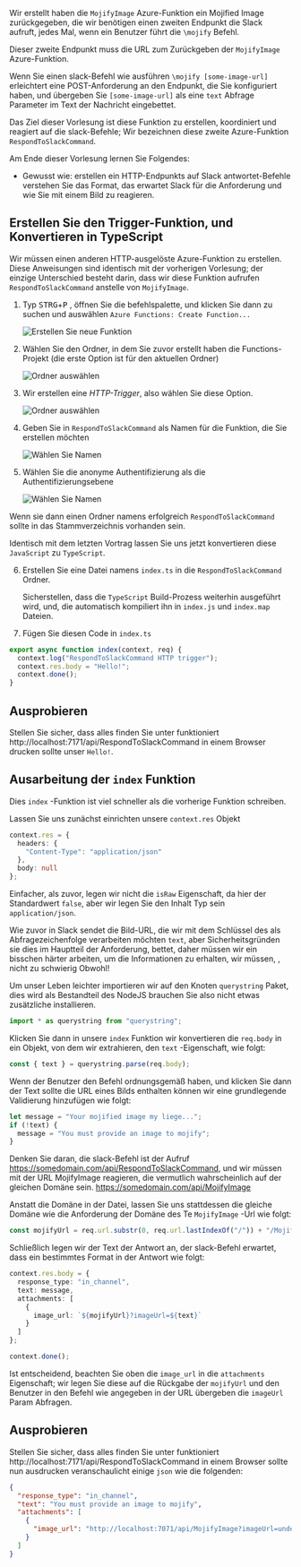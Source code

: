 Wir erstellt haben die `MojifyImage` Azure-Funktion ein Mojified Image zurückgegeben, die wir benötigen einen zweiten Endpunkt die Slack aufruft, jedes Mal, wenn ein Benutzer führt die `\mojify` Befehl.

Dieser zweite Endpunkt muss die URL zum Zurückgeben der `MojifyImage` Azure-Funktion.

Wenn Sie einen slack-Befehl wie ausführen `\mojify [some-image-url]` erleichtert eine POST-Anforderung an den Endpunkt, die Sie konfiguriert haben, und übergeben Sie `[some-image-url]` als eine `text` Abfrage Parameter im Text der Nachricht eingebettet.

Das Ziel dieser Vorlesung ist diese Funktion zu erstellen, koordiniert und reagiert auf die slack-Befehle; Wir bezeichnen diese zweite Azure-Funktion `RespondToSlackCommand`.

Am Ende dieser Vorlesung lernen Sie Folgendes:

- Gewusst wie: erstellen ein HTTP-Endpunkts auf Slack antwortet-Befehle verstehen Sie das Format, das erwartet Slack für die Anforderung und wie Sie mit einem Bild zu reagieren.

## <a name="create-the-function-trigger-and-convert-to-typescript"></a>Erstellen Sie den Trigger-Funktion, und Konvertieren in TypeScript

Wir müssen einen anderen HTTP-ausgelöste Azure-Funktion zu erstellen. Diese Anweisungen sind identisch mit der vorherigen Vorlesung; der einzige Unterschied besteht darin, dass wir diese Funktion aufrufen `RespondToSlackCommand` anstelle von `MojifyImage`.

1. Typ <kbd>STRG</kbd>+<kbd>P</kbd> , öffnen Sie die befehlspalette, und klicken Sie dann zu suchen und auswählen `Azure Functions: Create Function...`

   ![Erstellen Sie neue Funktion](/media-drafts/7.create-function.png)

2. Wählen Sie den Ordner, in dem Sie zuvor erstellt haben die Functions-Projekt (die erste Option ist für den aktuellen Ordner)

   ![Ordner auswählen](/media-drafts/7.select-current-project.png)

3. Wir erstellen eine _HTTP-Trigger_, also wählen Sie diese Option.

   ![Ordner auswählen](/media-drafts/7.select-trigger.png)

4. Geben Sie in `RespondToSlackCommand` als Namen für die Funktion, die Sie erstellen möchten

   ![Wählen Sie Namen](/media-drafts/7.choose-function-name.png)

5. Wählen Sie die anonyme Authentifizierung als die Authentifizierungsebene

   ![Wählen Sie Namen](/media-drafts/7.choose-auth-level.png)

Wenn sie dann einen Ordner namens erfolgreich `RespondToSlackCommand` sollte in das Stammverzeichnis vorhanden sein.

Identisch mit dem letzten Vortrag lassen Sie uns jetzt konvertieren diese `JavaScript` zu `TypeScript`.

6. Erstellen Sie eine Datei namens `index.ts` in die `RespondToSlackCommand` Ordner.

   Sicherstellen, dass die `TypeScript` Build-Prozess weiterhin ausgeführt wird, und, die automatisch kompiliert ihn in `index.js` und `index.map` Dateien.

7. Fügen Sie diesen Code in `index.ts`

```typescript
export async function index(context, req) {
  context.log("RespondToSlackCommand HTTP trigger");
  context.res.body = "Hello!";
  context.done();
}
```

## <a name="try-it-out"></a>Ausprobieren

Stellen Sie sicher, dass alles finden Sie unter funktioniert http://localhost:7171/api/RespondToSlackCommand in einem Browser drucken sollte unser `Hello!`.

## <a name="flesh-out-the-index-function"></a>Ausarbeitung der `index` Funktion

Dies `index` -Funktion ist viel schneller als die vorherige Funktion schreiben.

Lassen Sie uns zunächst einrichten unsere `context.res` Objekt

```typescript
context.res = {
  headers: {
    "Content-Type": "application/json"
  },
  body: null
};
```

Einfacher, als zuvor, legen wir nicht die `isRaw` Eigenschaft, da hier der Standardwert `false`, aber wir legen Sie den Inhalt Typ sein `application/json`.

Wie zuvor in Slack sendet die Bild-URL, die wir mit dem Schlüssel des als Abfragezeichenfolge verarbeiten möchten `text`, aber Sicherheitsgründen sie dies im Hauptteil der Anforderung, bettet, daher müssen wir ein bisschen härter arbeiten, um die Informationen zu erhalten, wir müssen, , nicht zu schwierig Obwohl!

Um unser Leben leichter importieren wir auf den Knoten `querystring` Paket, dies wird als Bestandteil des NodeJS brauchen Sie also nicht etwas zusätzliche installieren.

```typescript
import * as querystring from "querystring";
```

Klicken Sie dann in unsere `index` Funktion wir konvertieren die `req.body` in ein Objekt, von dem wir extrahieren, den `text` -Eigenschaft, wie folgt:

```typescript
const { text } = querystring.parse(req.body);
```

Wenn der Benutzer den Befehl ordnungsgemäß haben, und klicken Sie dann der Text sollte die URL eines Bilds enthalten können wir eine grundlegende Validierung hinzufügen wie folgt:

```typescript
let message = "Your mojified image my liege...";
if (!text) {
  message = "You must provide an image to mojify";
}
```

Denken Sie daran, die slack-Befehl ist der Aufruf https://somedomain.com/api/RespondToSlackCommand, und wir müssen mit der URL MojifyImage reagieren, die vermutlich wahrscheinlich auf der gleichen Domäne sein. https://somedomain.com/api/MojifyImage

Anstatt die Domäne in der Datei, lassen Sie uns stattdessen die gleiche Domäne wie die Anforderung der Domäne des Te `MojifyImage` -Url wie folgt:

```typescript
const mojifyUrl = req.url.substr(0, req.url.lastIndexOf("/")) + "/MojifyImage";
```

Schließlich legen wir der Text der Antwort an, der slack-Befehl erwartet, dass ein bestimmtes Format in der Antwort wie folgt:

```typescript
context.res.body = {
  response_type: "in_channel",
  text: message,
  attachments: [
    {
      image_url: `${mojifyUrl}?imageUrl=${text}`
    }
  ]
};

context.done();
```

Ist entscheidend, beachten Sie oben die `image_url` in die `attachments` Eigenschaft; wir legen Sie diese auf die Rückgabe der `mojifyUrl` und den Benutzer in den Befehl wie angegeben in der URL übergeben die `imageUrl` Param Abfragen.

## <a name="try-it-out"></a>Ausprobieren

Stellen Sie sicher, dass alles finden Sie unter funktioniert http://localhost:7171/api/RespondToSlackCommand in einem Browser sollte nun ausdrucken veranschaulicht einige `json` wie die folgenden:

```json
{
  "response_type": "in_channel",
  "text": "You must provide an image to mojify",
  "attachments": [
    {
      "image_url": "http://localhost:7071/api/MojifyImage?imageUrl=undefined"
    }
  ]
}
```
